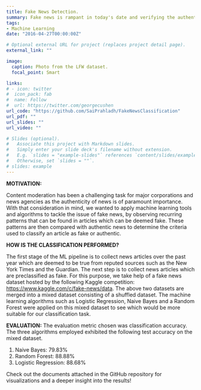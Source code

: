 ```yaml
---
title: Fake News Detection.
summary: Fake news is rampant in today's date and verifying the authenticity of a news article is paramount. The aim of this project is to train various machine learning models to classify a given news article as authentic or fake. This task falls under the domain of Natural Language processing. The machine learning models explored in this project are Naive Bayes classifier, Random forest classifier and Logistic Regression.
tags:
- Machine Learning
date: "2016-04-27T00:00:00Z"

# Optional external URL for project (replaces project detail page).
external_link: ""

image:
  caption: Photo from the LFW dataset.
  focal_point: Smart

links:
# - icon: twitter
#  icon_pack: fab
#  name: Follow
#  url: https://twitter.com/georgecushen
url_code: "https://github.com/SaiPrahladh/FakeNewsClassification"
url_pdf: ""
url_slides: ""
url_video: ""

# Slides (optional).
#   Associate this project with Markdown slides.
#   Simply enter your slide deck's filename without extension.
#   E.g. `slides = "example-slides"` references `content/slides/example-slides.md`.
#   Otherwise, set `slides = ""`.
# slides: example
---
```

**MOTIVATION:**

Content moderation has been a challenging task for major corporations and news agencies as the authenticity of news is of paramount importance. With that consideration in mind, we wanted to apply machine learning tools and algorithms to tackle the issue of fake news, by observing recurring patterns that can be found in articles which can be deemed fake. These patterns are then compared with authentic news to determine the criteria used to classify an article as fake or authentic.

**HOW IS THE CLASSIFICATION PERFORMED?**

The first stage of the ML pipeline is to collect news articles over the past year which are deemed to be true from reputed sources such as the New York Times and the Guardian.
The next step is to collect news articles which are preclassified as fake. For this purpose, we take help of a fake news dataset hosted by the following Kaggle competition: https://www.kaggle.com/c/fake-news/data. The above two datasets are merged into a mixed dataset consisting of a shuffled dataset. The machine learning algorithms such as Logistic Regression, Naive Bayes and a Random Forest were applied on this mixed dataset to see which would be more suitable for our classification task. 

**EVALUATION:**
The evaluation metric chosen was classification accuracy. The three algorithms employed exhibited the following test accuracy on the mixed dataset.
1. Naive Bayes: 79.83%
2. Random Forest: 88.88%
3. Logistic Regression: 88.68%

Check out the documents attached in the GitHub repository for visualizations and a deeper insight into the results!

